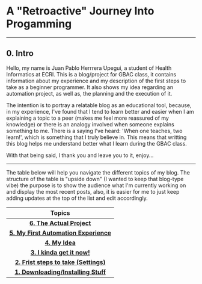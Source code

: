 # A "Retroactive" Journey Into Progamming
---
## 0. Intro

Hello, my name is Juan Pablo Herrrera Upegui, a student of Health Informatics at ECRI. This is a blog/project for GBAC class, it contains information about my experience and my description of the first steps to take as a beginner programmer. It also shows my idea regarding an automation project, as well as, the planning and the execution of it.

The intention is to portray a relatable blog as an educational tool, because, in my experience, I've found that I tend to learn better and easier when I am explaining a topic to a peer (makes me feel more reassured of my knowledge) or there is an analogy involved when someone explains something to me. There is a saying I've heard: 'When one teaches, two learn!', which is something that I truly believe in. This means that writting this blog helps me understand better what I learn during the GBAC class.

With that being said, I thank you and leave you to it, enjoy...

---

The table below will help you navigate the different topics of my blog. The structure of the table is "upside down" (I wanted to keep that blog-type vibe) the purpose is to show the audience what I'm currently working on and display the most recent posts, also, it is easier for me to just keep adding updates at the top of the list and edit accordingly.

| Topics |
| :---: |
| [**6. The Actual Project**](blog_content/6-the-actual-project.md) |
| [**5. My First Automation Experience**](blog_content/5-my-first-automation-experience.md) |
| [**4. My Idea**](blog_content/4-my-idea.md) |
| [**3. I kinda get it now!**](blog_content/3-i-kinda-get-it-now.md) |
| [**2. Frist steps to take (Settings)**](blog_content/2-first-steps-to-take-settings.md) |
| [**1. Downloading/Installing Stuff**](blog_content/1-downloadinginstalling-stuff.md) |
